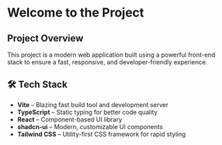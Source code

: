 # Welcome to the Project

## Project Overview

This project is a modern web application built using a powerful front-end stack to ensure a fast, responsive, and developer-friendly experience.

## 🛠 Tech Stack

- **Vite** – Blazing fast build tool and development server
- **TypeScript** – Static typing for better code quality
- **React** – Component-based UI library
- **shadcn-ui** – Modern, customizable UI components
- **Tailwind CSS** – Utility-first CSS framework for rapid styling
